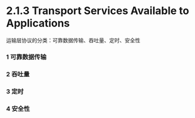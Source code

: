 # 2.1.3 Transport Services Available to Applications

运输层协议的分类：可靠数据传输、吞吐量、定时、安全性

### 1 可靠数据传输

### 2 吞吐量

### 3 定时

### 4 安全性